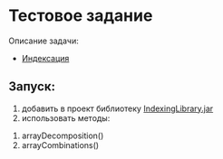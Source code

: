 # Тестовое задание 

Описание задачи:
+ [Индексация](#Индексация)

## Запуск:
1) добавить в проект библиотеку [IndexingLibrary.jar](target/IndexingLibrary.jar)
2) использовать методы:
 1. arrayDecomposition()
 2. arrayCombinations()


